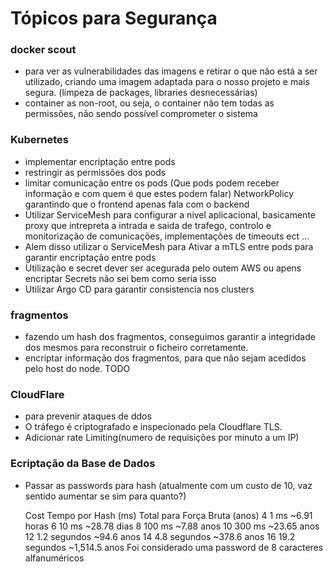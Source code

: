 # Tópicos para Segurança

### docker scout
 - para ver as vulnerabilidades das imagens e retirar o que não está a ser utilizado, criando uma imagem adaptada para o nosso projeto e mais segura. (limpeza de packages, libraries desnecessárias) 
 - container as non-root, ou seja, o container não tem todas as permissões, não sendo possível comprometer o sistema

### Kubernetes
 - implementar encriptação entre pods
 - restringir as permissões dos pods
 - limitar comunicação entre os pods (Que pods podem receber informação e com quem é que estes podem falar) NetworkPolicy garantindo que o frontend apenas fala com o backend 
 - Utilizar ServiceMesh para configurar a nivel aplicacional, basicamente proxy que intrepreta a intrada e saida de trafego, controlo e monitorização de comunicações, implementações de timeouts ect ...
 - Alem disso utilizar o ServiceMesh para Ativar a mTLS entre pods para garantir encriptação entre pods
 - Utilização e secret dever ser acegurada pelo outem AWS ou apens encriptar Secrets não sei bem como seria isso
 - Utilizar Argo CD para garantir consistencia nos clusters


### fragmentos
 - fazendo um hash dos fragmentos, conseguimos garantir a integridade dos mesmos para reconstruir o ficheiro corretamente. 
 - encriptar informação dos fragmentos, para que não sejam acedidos pelo host do node. TODO


### CloudFlare
 - para prevenir ataques de ddos 
 - O tráfego é criptografado e inspecionado pela Cloudflare TLS.
 - Adicionar rate Limiting(numero de requisições por minuto a um IP)
 



### Ecriptação da Base de Dados
 - Passar as passwords para hash (atualmente com um custo de 10, vaz sentido aumentar se sim para quanto?)

    Cost	Tempo por Hash (ms)	Total para Força Bruta (anos)
    4	1 ms	~6.91 horas
    6	10 ms	~28.78 dias
    8	100 ms	~7.88 anos
    10	300 ms	~23.65 anos
    12	1.2 segundos	~94.6 anos
    14	4.8 segundos	~378.6 anos
    16	19.2 segundos	~1,514.5 anos
    Foi considerado uma password de 8 caracteres alfanuméricos